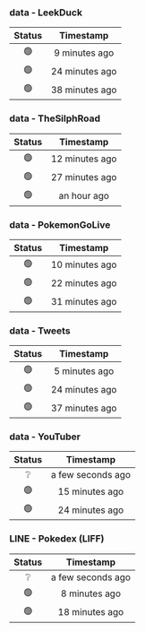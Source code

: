 ### data - LeekDuck
| Status | Timestamp |
|:------:|:---------:|
| 🟢 | 9 minutes ago |
| 🟢 | 24 minutes ago |
| 🟢 | 38 minutes ago |

### data - TheSilphRoad
| Status | Timestamp |
|:------:|:---------:|
| 🟢 | 12 minutes ago |
| 🟢 | 27 minutes ago |
| 🟢 | an hour ago |

### data - PokemonGoLive
| Status | Timestamp |
|:------:|:---------:|
| 🟢 | 10 minutes ago |
| 🟢 | 22 minutes ago |
| 🟢 | 31 minutes ago |

### data - Tweets
| Status | Timestamp |
|:------:|:---------:|
| 🟢 | 5 minutes ago |
| 🟢 | 24 minutes ago |
| 🟢 | 37 minutes ago |

### data - YouTuber
| Status | Timestamp |
|:------:|:---------:|
| ❔ | a few seconds ago |
| 🟢 | 15 minutes ago |
| 🟢 | 24 minutes ago |

### LINE - Pokedex (LIFF)
| Status | Timestamp |
|:------:|:---------:|
| ❔ | a few seconds ago |
| 🟢 | 8 minutes ago |
| 🟢 | 18 minutes ago |


